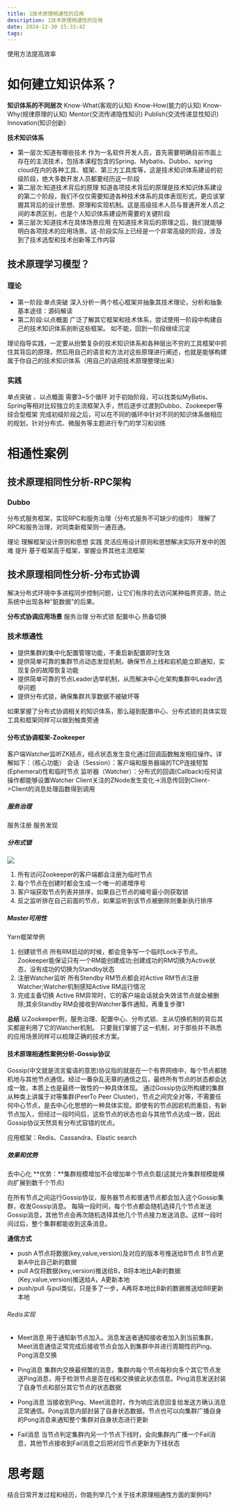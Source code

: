 ```yaml
---
title: 1技术原理相通性的应用
description: 1技术原理相通性的应用
date: 2024-12-30 15:33:42
tags:
---
```

使用方法提高效率


# 如何建立知识体系？

**知识体系的不同层次**
Know-What(客观的认知)
Know-How(能力的认知)
Know-Why(规律原理的认知)
Mentor(交流传递隐性知识)
Publish(交流传递显性知识)
Innovation(知识创新)

**技术知识体系**
- 第一层次:知道有哪些技术
作为一名软件开发人员，首先需要明确目前市面上存在的主流技术，包括本课程包含的Spring、Mybatis、Dubbo、spring cloud在内的各种工具、框架、第三方工具库等，这是技术知识体系建设的初级阶段，绝大多数开发人员都要经历这一阶段
- 第二层次:知道技术背后的原理
知道各项技术背后的原理是技术知识体系建设的第二个阶段，我们不仅仅需要知道各种技术体系的具体表现形式，更应该掌握其背后的设计思想、原理和实现机制。这是高级技术人员与普通开发人员之间的本质区别，也是个人知识体系建设所需要的关键阶段
- 第三层次:知道技术在具体场景应用
在知道技术背后的原理之后，我们就能够明白各项技术的应用场景。这-阶段实际上已经是一个非常高级的阶段，涉及到了技术选型和技术创新等工作内容


## 技术原理学习模型？
### 理论
- 第一阶段:单点突破
深入分析一两个核心框架并抽象其技术理论，分析和抽象基本途径：源码解读
- 第二阶段:以点概面
广泛了解其它框架和技术体系，尝试使用一阶段中构建自己的技术知识体系剖析这些框架。
如不能，回到一阶段继续沉淀


理论指导实践，一定要从纷繁复杂的技术知识体系和各种层出不穷的工具框架中抓住其背后的原理，然后用自己的语言和方法对这些原理进行阐述，也就是能够构建属于你自己的技术知识体系（用自己的话把技术原理整理出来）

### 实践
单点突破 、以点概面 需要3~5个循环
对于初始阶段，可以找类似MyBatis、Spring等相对比较独立的主流框架入手，然后逐步过渡到Dubbo、Zookeeper等综合型框架
完成初级阶段之后，可以在不同的循环中针对不同的知识体系做相应的规划，针对分布式、微服务等主题进行专门的学习和训练

# 相通性案例
## 技术原理相同性分析-RPC架构
### Dubbo
分布式服务框架，实现RPC和服务治理（分布式服务不可缺少的组件）
理解了RPC和服务治理，对同类新框架则一通百通。



理论 理解框架设计原则和思想
实践 灵活应用设计原则和思想解决实际开发中的困难
提升 基于框架高于框架，掌握业界其他主流框架

## 技术原理相同性分析-分布式协调
解决分布式环境中多进程同步控制问题，让它们有序的去访问某种临界资源，防止系统中出现各种"脏数据"的后果。

**分布式协调应用场景**
服务治理
分布式锁
配置中心
热备切换

### 技术想通性
- 提供集群的集中化配置管理功能，不重启新配置即时生效
- 提供简单可靠的集群节点动态发现机制，确保节点上线和宕机能立即通知，实现复杂的故障恢复功能
- 提供简单可靠的节点Leader选举机制，从而解决中心化架构集群中Leader选举问题
- 提供分布式锁，确保集群共享数据不被破坏等

如果掌握了分布式协调相关的知识体系，那么碰到配置中心、分布式锁的具体实现工具和框架同样可以做到触类旁通

#### 分布式协调框架-Zookeeper
客户端Watcher监听ZK结点，结点状态发生变化通过回调函数触发相应操作。详解如下：（核心功能）
会话（Session）：客户端和服务器端的TCP连接短暂(Ephemeral)性和临时节点
监听器（Watcher）：分布式的回调(Callback)任何读操作都能够设置Watcher
Client关注的ZNode发生变化->消息传回到Client->Client的消息处理函数得到调用
##### 服务治理
服务注册
服务发现

##### 分布式锁
![](zookeeper分布式锁构建示意图.png)
1. 所有访问Zookeeper的客户端都会注册为临时节点
2. 每个节点在创建时都会生成一个唯一的递增序号
3. 客户端获取节点列表并排序，如果自己节点的编号最小则获取锁
4. 反之监听排在自己前面的节点，如果监听到该节点被删除则重新执行排序

##### Master可用性
Yarn框架举例
1. 创建锁节点
所有RM启动的时候，都会竞争写一个临时Lock子节点。Zookeeper能保证只有一个RM能创建成功;创建成功的RM切换为Active状态，没有成功的切换为Standby状态
2. 注册Watcher监听
所有Stendby RM节点都会对Active RM节点注册Watcher;Watcher机制感知Active RM运行情况
3. 完成主备切换
Active RM异常时，它的客户端会话就会失效该节点就会被删除;其余Standby RM会接收到Watcher事件通知，再重复步骤1
 
**总结**
以Zookeeper例，服务治理、配置中心、分布式锁、主从切换机制的背后其实都是利用了它的Watcher机制。
只要我们掌握了这一机制，对于那些并不熟悉的应用场景同样可以梳理正确的技术方案。

#### 技术原理相通性案例分析-Gossip协议

Gossip(中文就是流言蜚语的意思)协议指的就是在一个有界网络中，每个节点都随机地与其他节点通信。经过一番杂乱无章的通信之后，最终所有节点的状态都会达成一致，本质上也是最终一致性的一种具体体现。
通过Gossip协议所构建的集群从种类上讲属于对等集群(PeerTo Peer Cluster)，节点之间完全对等，不需要任何中心节点，是去中心化思想的一种具体实现。即使有的节点因宕机而重启，有新节点加入，但经过一段时间后，这些节点的状态也会与其他节点达成一致，因此Gossip协议天然具有分布式容错的优点。

应用框架：Redis、Cassandra、Elastic search

##### 效果和优势
去中心化
**优势：**集群规模增加不会增加单个节点负载(这就允许集群规模能横向扩展到数千个节点)

在所有节点之间运行Gossip协议，服务器节点和普通节点都会加入这个Gossip集群，收发Gossip消息。
每隔一段时间，每个节点都会随机选择几个节点发送Gossip消息，其他节点会再次随机选择其他几个节点接力发送消息。这样一段时间过后，整个集群都能收到这条消息。

**通信方式**
- push 
A节点将数据(key,value,version)及对应的版本号推送给B节点
B节点更新A中比自己新的数据
- pull 
A仅将数据(key,version)推送给B，B将本地比A新的数据(Key,value,version)推送给A，A更新本地
- push/pull 
与pul类似，只是多了一步，A再将本地比B新的数据推送给BB更新本地


###### Redis实现
- Meet消息
用于通知新节点加入。消息发送者通知接收者加入到当前集群，Meet消息通信正常完成后接收节点会加入到集群中并进行周期性的Ping、Pong消息交换

- Ping消息
集群内交换最频繁的消息，集群内每个节点每秒向多个其它节点发送Ping消息，用于检测节点是否在线和交换彼此状态信息。Ping消息发送封装了自身节点和部分其它节点的状态数据

- Pong消息
当接收到Ping、Meet消息时，作为响应消息回复给发送方确认消息正常通信。Pong消息内部封装了自身状态数据。节点也可以向集群广播自身的Pong消息来通知整个集群对自身状态进行更新

- Fail消息
当节点判定集群内另一个节点下线时，会向集群内广播一个Fail消息，其他节点接收到Fail消息之后把对应节点更新为下线状态

# 思考题
结合日常开发过程和经历，你能列举几个关于技术原理相通性方面的案例吗?